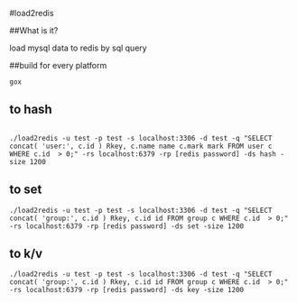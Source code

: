 #load2redis

##What is it?

load mysql data to redis by sql query


##build for every platform
```
gox 
```

## to hash
```

./load2redis -u test -p test -s localhost:3306 -d test -q "SELECT concat( 'user:', c.id ) Rkey, c.name name c.mark mark FROM user c WHERE c.id  > 0;" -rs localhost:6379 -rp [redis password] -ds hash -size 1200

```

## to set

```
./load2redis -u test -p test -s localhost:3306 -d test -q "SELECT concat( 'group:', c.id ) Rkey, c.id id FROM group c WHERE c.id  > 0;" -rs localhost:6379 -rp [redis password] -ds set -size 1200

```

## to k/v

```
./load2redis -u test -p test -s localhost:3306 -d test -q "SELECT concat( 'group:', c.id ) Rkey, c.id id FROM group c WHERE c.id  > 0;" -rs localhost:6379 -rp [redis password] -ds key -size 1200

```
